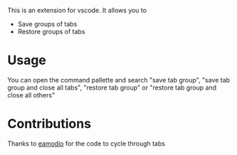 This is an extension for vscode. It allows you to

* Save groups of tabs
* Restore groups of tabs

# Usage

You can open the command pallette and search "save tab group", "save tab group and close all tabs", "restore tab group" or "restore tab group and close all others"

# Contributions

Thanks to [eamodio](https://github.com/eamodio) for the code to cycle through tabs
